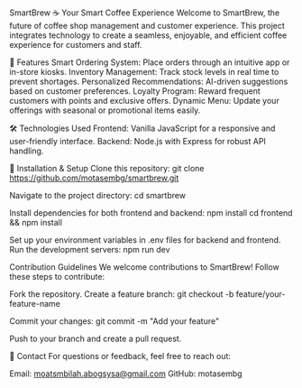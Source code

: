 SmartBrew ☕
Your Smart Coffee Experience
Welcome to SmartBrew, the future of coffee shop management and customer experience. This project integrates technology to create a seamless, enjoyable, and efficient coffee experience for customers and staff.

🚀 Features
Smart Ordering System: Place orders through an intuitive app or in-store kiosks.
Inventory Management: Track stock levels in real time to prevent shortages.
Personalized Recommendations: AI-driven suggestions based on customer preferences.
Loyalty Program: Reward frequent customers with points and exclusive offers.
Dynamic Menu: Update your offerings with seasonal or promotional items easily.

🛠️ Technologies Used
Frontend: Vanilla JavaScript for a responsive and user-friendly interface.
Backend: Node.js with Express for robust API handling.

🔧 Installation & Setup
Clone this repository:
git clone https://github.com/motasembg/smartbrew.git

Navigate to the project directory:
cd smartbrew

Install dependencies for both frontend and backend:
npm install
cd frontend && npm install

Set up your environment variables in .env files for backend and frontend.
Run the development servers:
npm run dev

Contribution Guidelines
We welcome contributions to SmartBrew! Follow these steps to contribute:

Fork the repository.
Create a feature branch:
git checkout -b feature/your-feature-name

Commit your changes:
git commit -m "Add your feature"

Push to your branch and create a pull request.

📧 Contact
For questions or feedback, feel free to reach out:

Email: moatsmbilah.abogsysa@gmail.com
GitHub: motasembg

